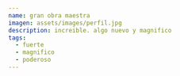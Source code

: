 ```yaml
---
name: gran obra maestra
imagen: assets/images/perfil.jpg
description: increible. algo nuevo y magnifico
tags:
  - fuerte
  - magnifico
  - poderoso
---
```

